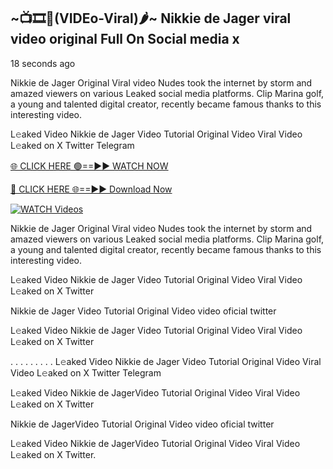 ## ~📺🎞️👙(VIDEo-Viral)🌶~ Nikkie de Jager viral video original Full On Social media x 

18 seconds ago

Nikkie de Jager Original Viral video Nudes took the internet by storm and amazed viewers on various Leaked social media platforms. Clip Marina golf, a young and talented digital creator, recently became famous thanks to this interesting video.

L𝚎aked Video Nikkie de Jager Video Tutorial Original Video Viral Video L𝚎aked on X Twitter Telegram

[🌐 CLICK HERE 🟢==►► WATCH NOW](https://cutt.ly/0rtR8jlR)

[🔴 CLICK HERE 🌐==►► Download Now](https://cutt.ly/SrtR4cwq)

[![WATCH Videos](https://i.imgur.com/dJHk4Zq.gif)](https://cutt.ly/0rtR8jlR)

Nikkie de Jager Original Viral video Nudes took the internet by storm and amazed viewers on various Leaked social media platforms. Clip Marina golf, a young and talented digital creator, recently became famous thanks to this interesting video.

L𝚎aked Video Nikkie de Jager Video Tutorial Original Video Viral Video L𝚎aked on X Twitter

Nikkie de Jager Video Tutorial Original Video video oficial twitter

L𝚎aked Video Nikkie de Jager Video Tutorial Original Video Viral Video L𝚎aked on X Twitter

. . . . . . . . . L𝚎aked Video Nikkie de Jager Video Tutorial Original Video Viral Video L𝚎aked on X Twitter Telegram

L𝚎aked Video Nikkie de JagerVideo Tutorial Original Video Viral Video L𝚎aked on X Twitter

Nikkie de JagerVideo Tutorial Original Video video oficial twitter

L𝚎aked Video Nikkie de JagerVideo Tutorial Original Video Viral Video L𝚎aked on X Twitter.

